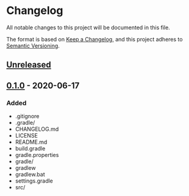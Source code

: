 # Changelog
All notable changes to this project will be documented in this file.

The format is based on [Keep a Changelog](https://keepachangelog.com/en/1.0.0/),
and this project adheres to [Semantic Versioning](https://semver.org/spec/v2.0.0.html).

## [Unreleased]

## [0.1.0] - 2020-06-17
### Added
 - .gitignore
 - .gradle/
 - CHANGELOG.md
 - LICENSE
 - README.md
 - build.gradle
 - gradle.properties
 - gradle/
 - gradlew
 - gradlew.bat
 - settings.gradle
 - src/

[Unreleased]: https://github.com/hankadler/kotlin-io-console/compare/v0.1.0...HEAD
[0.1.0]: https://github.com/hankadler/kotlin-io-console/releases/tag/v0.1.0
